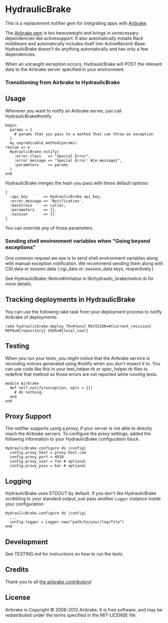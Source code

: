 HydraulicBrake
========

This is a replacement notifier gem for integrating apps with [Airbrake](http://airbrake.io).

The [Airbrake gem](https://github.com/airbrake/airbrake) is too
heavyweight and brings in unnecessary dependencies like activesupport.
It also automatically installs Rack middlware and automatically includes
itself into ActiveRecord::Base. HydraulicBrake doesn't do anything
automatically and has only a few dependencies.

When an uncaught exception occurs, HydraulicBrake will POST the relevant
data to the Airbrake server specified in your environment.

### Transitioning from Airbrake to HydraulicBrake

Usage
-----

Wherever you want to notify an Airbrake server, just call
HydraulicBrake#notify

    begin
      params = {
        # params that you pass to a method that can throw an exception
      }
      my_unpredicable_method(params)
    rescue => e
      HydraulicBrake.notify(
        :error_class   => "Special Error",
        :error_message => "Special Error: #{e.message}",
        :parameters    => params
      )
    end

HydraulicBrake merges the hash you pass with these default options:

    {
      :api_key       => HydraulicBrake.api_key,
      :error_message => 'Notification',
      :backtrace     => caller,
      :parameters    => {},
      :session       => {}
    }

You can override any of those parameters.

### Sending shell environment variables when "Going beyond exceptions"

One common request we see is to send shell environment variables along with
manual exception notification.  We recommend sending them along with CGI data
or session data (:cgi_data or :session_data keys, respectively.)

See HydraulicBrake::Notice#initialize in lib/hydraulic_brake/notice.rb for
more details.

Tracking deployments in HydraulicBrake
--------------------------------

You can use the following rake task from your deployment process to
notify Airbrake of deployments:

    rake hydraulicbrake:deploy TO=#{env} REVISION=#{current_revision} REPO=#{repository} USER=#{local_user}

Testing
-------

When you run your tests, you might notice that the Airbrake service is
recording notices generated using #notify when you don't expect it to.
You can use code like this in your test_helper.rb or spec_helper.rb
files to redefine that method so those errors are not reported while
running tests.

    module Airbrake
      def self.notify(exception, opts = {})
        # do nothing.
      end
    end

Proxy Support
-------------

The notifier supports using a proxy, if your server is not able to
directly reach the Airbrake servers. To configure the proxy settings,
added the following information to your HydraulicBrake configuration
block.

    HydraulicBrake.configure do |config|
      config.proxy_host = proxy.host.com
      config.proxy_port = 4038
      config.proxy_user = foo # optional
      config.proxy_pass = bar # optional
      
Logging
------------

HydraulicBrake uses STDOUT by default. If you don't like HydraulicBrake
scribbling to your standard output, just pass another `Logger` instance
inside your configuration:

    HydraulicBrake.configure do |config|
      ...
      config.logger = Logger.new("path/to/your/log/file")
    end

Development
-----------

See TESTING.md for instructions on how to run the tests.

Credits
-------

Thank you to all [the airbrake contributors](https://github.com/airbrake/airbrake/contributors)!

License
-------

Airbrake is Copyright © 2008-2012 Airbrake. It is free software, and may be redistributed under the terms specified in the MIT-LICENSE file.

